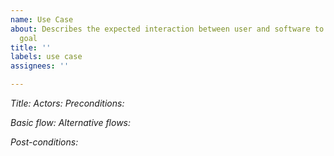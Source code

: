 ```yaml
---
name: Use Case
about: Describes the expected interaction between user and software to achieve needed
  goal
title: ''
labels: use case
assignees: ''

---
```


*_Title:_*
*_Actors:_*
*_Preconditions:_*

*_Basic flow:_*
*_Alternative flows:_*

*_Post-conditions:_*
